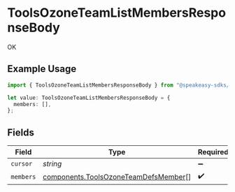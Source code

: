 # ToolsOzoneTeamListMembersResponseBody

OK

## Example Usage

```typescript
import { ToolsOzoneTeamListMembersResponseBody } from "@speakeasy-sdks/bluesky/models/operations";

let value: ToolsOzoneTeamListMembersResponseBody = {
  members: [],
};
```

## Fields

| Field                                                                                        | Type                                                                                         | Required                                                                                     | Description                                                                                  |
| -------------------------------------------------------------------------------------------- | -------------------------------------------------------------------------------------------- | -------------------------------------------------------------------------------------------- | -------------------------------------------------------------------------------------------- |
| `cursor`                                                                                     | *string*                                                                                     | :heavy_minus_sign:                                                                           | N/A                                                                                          |
| `members`                                                                                    | [components.ToolsOzoneTeamDefsMember](../../models/components/toolsozoneteamdefsmember.md)[] | :heavy_check_mark:                                                                           | N/A                                                                                          |